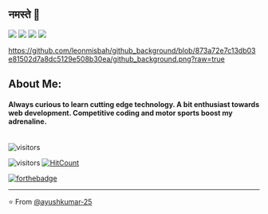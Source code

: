 ## नमस्ते 🙏
[![](https://img.shields.io/badge/LinkedIn-ayushkumar25-blue)](https://www.linkedin.com/in/ayushkumar25/)
[![](https://img.shields.io/badge/Gmail-ayush2608%40gmail.com-red)](mailto:ayush2608@gmail.com)
[![](https://img.shields.io/badge/Telegram-%40ayushkumar__25-blue)](https://t.me/ayushkumar_25)
[![](https://img.shields.io/badge/HackerRank-ayushkumar__25-brightgreen)](https://www.hackerrank.com/ayushkumar_25)

https://github.com/leonmisbah/github_background/blob/873a72e7c13db03e81502d7a8dc5129e508b30ea/github_background.png?raw=true
## About Me:
#### Always curious to learn cutting edge technology. A bit enthusiast towards web development. Competitive coding and motor sports boost my adrenaline. <br> <br>

![visitors](https://visitor-badge.glitch.me/badge?page_id=ayushkumar-25.ayushkumar-25) <br>
<!-- [![HitCount](http://hits.dwyl.com/ayushkumar-25/ayushkumar-25/ayushkumar-25.svg)](http://hits.dwyl.com/ayushkumar-25/ayushkumar-25/ayushkumar-25) -->


![visitors](https://visitor-badge.glitch.me/badge?page_id=ayushkumar-25.ayushkumar-25)
[![HitCount](http://hits.dwyl.com/ayushkumar-25/ayushkumar-25/ayushkumar-25.svg)](http://hits.dwyl.com/ayushkumar-25/ayushkumar-25/ayushkumar-25) <br>


[![forthebadge](https://forthebadge.com/images/badges/built-with-love.svg)](https://forthebadge.com)

---

⭐️ From [@ayushkumar-25](https://github.com/ayushkumar-25)

<!-- TO make screenshot of your code, copy below link:  
https://carbon.now.sh/ -->
